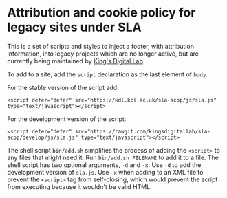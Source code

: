 # Attribution and cookie policy for legacy sites under SLA

This is a set of scripts and styles to inject a footer, with attribution information, into legacy projects which are no longer active, but are currently being maintained by [King's Digital Lab](https://kdl.kcl.ac.uk).

To add to a site, add the `script` declaration as the last element of `body`.

For the stable version of the script add:

```
<script defer="defer" src="https://kdl.kcl.ac.uk/sla-acpp/js/sla.js" type="text/javascript"></script>
```

For the development version of the script:

```
<script defer="defer" src="https://rawgit.com/kingsdigitallab/sla-acpp/develop/js/sla.js" type="text/javascript"></script>
```

The shell script `bin/add.sh` simplifies the process of adding the `<script>` to any files that might need it. Run `bin/add.sh FILENAME` to add it to a file. The shell script has two optional arguments, `-d` and `-x`. Use `-d` to add the development version of `sla.js`. Use `-x` when adding to an XML file to prevent the `<script>` tag from self-closing, which would prevent the script from executing because it wouldn't be valid HTML.
